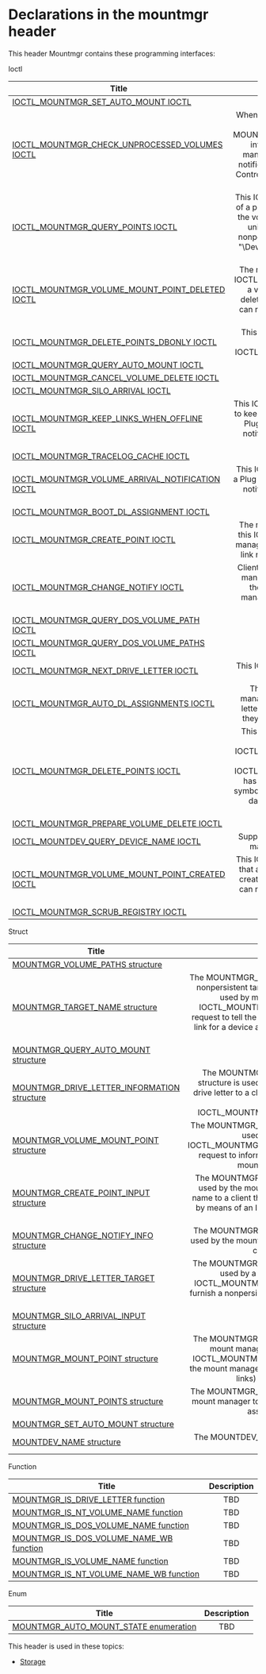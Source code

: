 # Declarations in the mountmgr header
This header Mountmgr contains these programming interfaces:

Ioctl

| Title        | Description    |
| ------------- |:-------------:|
| [IOCTL_MOUNTMGR_SET_AUTO_MOUNT IOCTL](ni-mountmgr-ioctl-mountmgr-set-auto-mount.md) | TBD |
| [IOCTL_MOUNTMGR_CHECK_UNPROCESSED_VOLUMES IOCTL](ni-mountmgr-ioctl-mountmgr-check-unprocessed-volumes.md) | When a volume arrives in the system, it registers for the MOUNTDEV_MOUNTED_DEVICE_GUID interface class and the mount manager receives a Plug and Play notification (see Mount Manager I/O Control Codes for a discussion of this process). |
| [IOCTL_MOUNTMGR_QUERY_POINTS IOCTL](ni-mountmgr-ioctl-mountmgr-query-points.md) | This IOCTL returns triples that consist of a persistent symbolic link name for the volume (that is, a mount point), a unique ID for the volume, and a nonpersistent device name (such as &#0034;\Device\HarddiskVolume1&#0034;) for the volume. |
| [IOCTL_MOUNTMGR_VOLUME_MOUNT_POINT_DELETED IOCTL](ni-mountmgr-ioctl-mountmgr-volume-mount-point-deleted.md) | The mount manager clients use this IOCTL to alert the mount manager that a volume mount point has been deleted so that the mount manager can replicate the database entry for the given mount point. |
| [IOCTL_MOUNTMGR_DELETE_POINTS_DBONLY IOCTL](ni-mountmgr-ioctl-mountmgr-delete-points-dbonly.md) | This IOCTL is identical in input and output to IOCTL_MOUNTMGR_QUERY_POINTS. |
| [IOCTL_MOUNTMGR_QUERY_AUTO_MOUNT IOCTL](ni-mountmgr-ioctl-mountmgr-query-auto-mount.md) | TBD |
| [IOCTL_MOUNTMGR_CANCEL_VOLUME_DELETE IOCTL](ni-mountmgr-ioctl-mountmgr-cancel-volume-delete.md) | TBD |
| [IOCTL_MOUNTMGR_SILO_ARRIVAL IOCTL](ni-mountmgr-ioctl-mountmgr-silo-arrival.md) | TBD |
| [IOCTL_MOUNTMGR_KEEP_LINKS_WHEN_OFFLINE IOCTL](ni-mountmgr-ioctl-mountmgr-keep-links-when-offline.md) | This IOCTL directs the mount manager to keep a symbolic link active after the Plug and Play manager has given notification that its corresponding volume has gone offline. |
| [IOCTL_MOUNTMGR_TRACELOG_CACHE IOCTL](ni-mountmgr-ioctl-mountmgr-tracelog-cache.md) | TBD |
| [IOCTL_MOUNTMGR_VOLUME_ARRIVAL_NOTIFICATION IOCTL](ni-mountmgr-ioctl-mountmgr-volume-arrival-notification.md) | This IOCTL allows a client to simulate a Plug and Play device interface arrival notification with the given volume name. |
| [IOCTL_MOUNTMGR_BOOT_DL_ASSIGNMENT IOCTL](ni-mountmgr-ioctl-mountmgr-boot-dl-assignment.md) | TBD |
| [IOCTL_MOUNTMGR_CREATE_POINT IOCTL](ni-mountmgr-ioctl-mountmgr-create-point.md) | The mount manager clients can use this IOCTL to request that the mount manager create a persistent symbolic link name for the indicated volume. |
| [IOCTL_MOUNTMGR_CHANGE_NOTIFY IOCTL](ni-mountmgr-ioctl-mountmgr-change-notify.md) | Clients send this IOCTL to the mount manager to be informed whenever there is a change in the mount manager's persistent symbolic link name database. |
| [IOCTL_MOUNTMGR_QUERY_DOS_VOLUME_PATH IOCTL](ni-mountmgr-ioctl-mountmgr-query-dos-volume-path.md) | TBD |
| [IOCTL_MOUNTMGR_QUERY_DOS_VOLUME_PATHS IOCTL](ni-mountmgr-ioctl-mountmgr-query-dos-volume-paths.md) | TBD |
| [IOCTL_MOUNTMGR_NEXT_DRIVE_LETTER IOCTL](ni-mountmgr-ioctl-mountmgr-next-drive-letter.md) | This IOCTL checks to see if the given volume has a drive letter. |
| [IOCTL_MOUNTMGR_AUTO_DL_ASSIGNMENTS IOCTL](ni-mountmgr-ioctl-mountmgr-auto-dl-assignments.md) | This IOCTL informs the mount manager that it should assign drive letters to volumes automatically as they are introduced in the system. |
| [IOCTL_MOUNTMGR_DELETE_POINTS IOCTL](ni-mountmgr-ioctl-mountmgr-delete-points.md) | This IOCTL is identical in input and output to IOCTL_MOUNTMGR_QUERY_POINTS. The difference is that IOCTL_MOUNTMGR_DELETE_POINTS has the side effect of deleting the symbolic links and the mount manager database entries for the triples returned. |
| [IOCTL_MOUNTMGR_PREPARE_VOLUME_DELETE IOCTL](ni-mountmgr-ioctl-mountmgr-prepare-volume-delete.md) | TBD |
| [IOCTL_MOUNTDEV_QUERY_DEVICE_NAME IOCTL](ni-mountmgr-ioctl-mountdev-query-device-name.md) | Support for this IOCTL by the mount manager clients is mandatory. |
| [IOCTL_MOUNTMGR_VOLUME_MOUNT_POINT_CREATED IOCTL](ni-mountmgr-ioctl-mountmgr-volume-mount-point-created.md) | This IOCTL alerts the mount manager that a volume mount point has been created, so that the mount manager can replicate the database entry for the given mount point. |
| [IOCTL_MOUNTMGR_SCRUB_REGISTRY IOCTL](ni-mountmgr-ioctl-mountmgr-scrub-registry.md) | TBD |
Struct

| Title        | Description    |
| ------------- |:-------------:|
| [MOUNTMGR_VOLUME_PATHS structure](ns-mountmgr--mountmgr-volume-paths.md) | TBD |
| [MOUNTMGR_TARGET_NAME structure](ns-mountmgr--mountmgr-target-name.md) | The MOUNTMGR_TARGET_NAME structure contains the nonpersistent target device name for a device and is used by mount manager clients with the IOCTL_MOUNTMGR_KEEP_LINKS_WHEN_OFFLINE request to tell the mount manager to keep the symbolic link for a device active even after the device has gone offline. |
| [MOUNTMGR_QUERY_AUTO_MOUNT structure](ns-mountmgr--mountmgr-query-auto-mount.md) | TBD |
| [MOUNTMGR_DRIVE_LETTER_INFORMATION structure](ns-mountmgr--mountmgr-drive-letter-information.md) | The MOUNTMGR_DRIVE_LETTER_INFORMATION structure is used by the mount manager to furnish a drive letter to a client that has requested a driver letter by means of an IOCTL_MOUNTMGR_NEXT_DRIVE_LETTER request. |
| [MOUNTMGR_VOLUME_MOUNT_POINT structure](ns-mountmgr--mountmgr-volume-mount-point.md) | The MOUNTMGR_VOLUME_MOUNT_POINT structure is used in conjunction with the IOCTL_MOUNTMGR_VOLUME_MOUNT_POINT_CREATED request to inform the mount manager that a volume mount point has been created. |
| [MOUNTMGR_CREATE_POINT_INPUT structure](ns-mountmgr--mountmgr-create-point-input.md) | The MOUNTMGR_CREATE_POINT_INPUT structure is used by the mount manager to send a symbolic link name to a client that has requested symbolic link name by means of an IOCTL_MOUNTMGR_CREATE_POINT request. |
| [MOUNTMGR_CHANGE_NOTIFY_INFO structure](ns-mountmgr--mountmgr-change-notify-info.md) | The MOUNTMGR_CHANGE_NOTIFY_INFO structure is used by the mount manager to send epic numbers to its clients and vice versa. |
| [MOUNTMGR_DRIVE_LETTER_TARGET structure](ns-mountmgr--mountmgr-drive-letter-target.md) | The MOUNTMGR_DRIVE_LETTER_TARGET structure is used by a mount manager client with an IOCTL_MOUNTMGR_NEXT_DRIVE_LETTER request to furnish a nonpersistent target device name to the mount manager. |
| [MOUNTMGR_SILO_ARRIVAL_INPUT structure](ns-mountmgr--mountmgr-silo-arrival-input.md) | TBD |
| [MOUNTMGR_MOUNT_POINT structure](ns-mountmgr--mountmgr-mount-point.md) | The MOUNTMGR_MOUNT_POINT structure is used by mount manager clients in conjunction with an IOCTL_MOUNTMGR_QUERY_POINTS request to query the mount manager for all of the mount points (symbolic links) associated with a device. |
| [MOUNTMGR_MOUNT_POINTS structure](ns-mountmgr--mountmgr-mount-points.md) | The MOUNTMGR_MOUNT_POINTS structure is used by mount manager to send a client the list of mount points associated with a device. |
| [MOUNTMGR_SET_AUTO_MOUNT structure](ns-mountmgr--mountmgr-set-auto-mount.md) | TBD |
| [MOUNTDEV_NAME structure](ns-mountmgr--mountdev-name.md) | The MOUNTDEV_NAME structure holds the name of a device. |
Function

| Title        | Description    |
| ------------- |:-------------:|
| [MOUNTMGR_IS_DRIVE_LETTER function](nf-mountmgr-mountmgr-is-drive-letter.md) | TBD |
| [MOUNTMGR_IS_NT_VOLUME_NAME function](nf-mountmgr-mountmgr-is-nt-volume-name.md) | TBD |
| [MOUNTMGR_IS_DOS_VOLUME_NAME function](nf-mountmgr-mountmgr-is-dos-volume-name.md) | TBD |
| [MOUNTMGR_IS_DOS_VOLUME_NAME_WB function](nf-mountmgr-mountmgr-is-dos-volume-name-wb.md) | TBD |
| [MOUNTMGR_IS_VOLUME_NAME function](nf-mountmgr-mountmgr-is-volume-name.md) | TBD |
| [MOUNTMGR_IS_NT_VOLUME_NAME_WB function](nf-mountmgr-mountmgr-is-nt-volume-name-wb.md) | TBD |
Enum

| Title        | Description    |
| ------------- |:-------------:|
| [MOUNTMGR_AUTO_MOUNT_STATE enumeration](ne-mountmgr--mountmgr-auto-mount-state.md) | TBD |

This header is used in these topics:

- [Storage](..content/_Storage)

